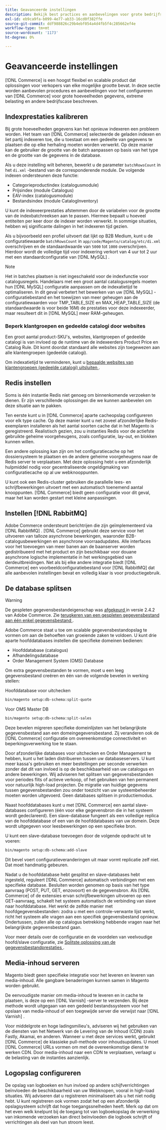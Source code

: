 ```yaml
---
title: Geavanceerde instellingen
description: Bekijk best practices en aanbevelingen voor grote bedrijfssystemen die zijn ontworpen om grote hoeveelheden gegevens te verwerken.
exl-id: eb9ca9fa-b099-4e77-ab33-16cd0f382ffe
source-git-commit: ddf988826c29b4ebf054a4d4fb5f4c285662ef4e
workflow-type: tm+mt
source-wordcount: '1173'
ht-degree: 0%

---
```


# Geavanceerde instellingen

[!DNL Commerce] is een hoogst flexibel en scalable product dat oplossingen voor verkopers van elke mogelijke grootte bevat. In deze sectie worden aanbevolen procedures en aanbevelingen voor het configureren van [!DNL Commerce] voor grote hoeveelheden gegevens, extreme belasting en andere bedrijfscase beschreven.

## Indexprestaties kalibreren

Bij grote hoeveelheden gegevens kan het opnieuw indexeren een probleem worden. Het team van [!DNL Commerce] selecteerde de geladen indexen en liet partij indexeren toe, die u toestaat om een gedeelte van gegevens te plaatsen die op elke herhaling moeten worden verwerkt. Op deze manier kan de gebruiker de grootte van de batch aanpassen op basis van het type en de grootte van de gegevens in de database.

Als u deze instelling wilt beheren, bewerkt u de parameter `batchRowsCount` in het `di.xml` -bestand van de corresponderende module. De volgende indexen ondersteunen deze functie:

* Categorieproductindex (catalogusmodule)
* Prijsindex (module Catalogus)
* EAV-index (catalogusmodule)
* Bestandsindex (module CatalogInventory)

U kunt de indexeerprestaties afstemmen door de variabelen voor de grootte van de indexbatchreeksen aan te passen. Hiermee bepaalt u hoeveel entiteiten per keer door de indexer worden verwerkt. In sommige situaties, hebben wij significante dalingen in het indexeren tijd gezien.

Als u bijvoorbeeld een profiel uitvoert dat lijkt op B2B Medium, kunt u de configuratiewaarde `batchRowsCount` in `app/code/Magento/catalog/etc/di.xml` overschrijven en de standaardwaarde van `5000` tot `1000` overschrijven. Hierdoor wordt de volledige tijd voor indexering verkort van 4 uur tot 2 uur met een standaardconfiguratie van [!DNL MySQL] .

>[!NOTE]
>
>Het in batches plaatsen is niet ingeschakeld voor de indexfunctie voor catalogusregels. Handelaars met een groot aantal catalogusregels moeten hun [!DNL MySQL] configuratie aanpassen om de indexatietijd te optimaliseren. In dit geval verbetert het bewerken van uw [!DNL MySQL] -configuratiebestand en het toewijzen van meer geheugen aan de configuratiewaarden voor TMP_TABLE_SIZE en MAX_HEAP_TABLE_SIZE (de standaardwaarde is voor beide 16M) de prestaties voor deze indexeerder, maar resulteert dit in [!DNL MySQL] meer RAM-geheugen.

### Beperk klantgroepen en gedeelde catalogi door websites

Een groot aantal product-SKU&#39;s, websites, klantgroepen of gedeelde catalogi is van invloed op de runtime van de indexeerders Product Price en Catalog Rule. Dit komt doordat standaard alle websites zijn toegewezen aan alle klantengroepen (gedeelde catalogi).

Om indexatietijd te verminderen, kunt u [ bepaalde websites van klantengroepen (gedeelde catalogi) uitsluiten ](https://developer.adobe.com/commerce/php/development/components/indexing/optimization/#customer-group-limitations-by-websites).

## Redis instellen

Soms is één instantie Redis niet genoeg om binnenkomende verzoeken te dienen. Er zijn verschillende oplossingen die we kunnen aanbevelen om deze situatie aan te pakken.

Ten eerste kunt u in [!DNL Commerce] aparte cacheopslag configureren voor elk type cache. Op deze manier kunt u net zoveel afzonderlijke Redis-exemplaren installeren als het aantal soorten cache dat in het Magento is geregistreerd. Realistisch gezien, zou u instanties Redis voor de actiefste gebruikte geheime voorgeheugens, zoals configuratie, lay-out, en blokken kunnen willen.

Een andere oplossing kan zijn om het configuratiecache op het dossiersysteem te plaatsen en de andere geheime voorgeheugens naar de Redis server te verplaatsen. Met deze oplossing hebt u een afzonderlijk hulpmiddel nodig voor gecentraliseerde ongeldigmaking van configuratiecache op al uw webknooppunten.

U kunt ook een Redis-cluster gebruiken die parallelle lees- en schrijfbewerkingen uitvoert met een automatisch toenemend aantal knooppunten. [!DNL Commerce] biedt geen configuratie voor dit geval, maar het kan worden gestart met kleine aanpassingen.

## Instellen [!DNL RabbitMQ]

Adobe Commerce ondersteunt berichtrijen die zijn geïmplementeerd via [!DNL RabbitMQ] . [!DNL Commerce] gebruikt deze service voor het uitvoeren van talloze asynchrone bewerkingen, waaronder B2B-catalogusbewerkingen en asynchrone voorraadupdates. Alle interfaces voor het toevoegen van meer banen aan de baanserver worden gedistribueerd met het product en zijn beschikbaar voor douane asynchrone logische implementatie in het werkingsgebied van derdeuitbreidingen. Net als bij elke andere integratie biedt [!DNL Commerce] een voorbeeldconfiguratiebestand voor [!DNL RabbitMQ] dat alle aanbevolen instellingen bevat en volledig klaar is voor productiegebruik.

## De database splitsen

>[!WARNING]
>
>De gespleten gegevensbestandeigenschap was [ afgekeurd ](https://community.magento.com/t5/Magento-DevBlog/Deprecation-of-Split-Database-in-Magento-Commerce/ba-p/465187) in versie 2.4.2 van Adobe Commerce. Zie [ terugkeren van een gespleten gegevensbestand aan één enkel gegevensbestand ](../configuration/storage/revert-split-database.md).

Adobe Commerce staat u toe om scalable gegevensbestandopslag te vormen om aan de behoeften van groeiende zaken te voldoen. U kunt drie aparte hoofddatabases instellen die specifieke domeinen bedienen:

* Hoofddatabase (catalogus)
* Afhandelingsdatabase
* Order Management System (OMS) Database

Om extra gegevensbestanden te vormen, moet u een leeg gegevensbestand creëren en één van de volgende bevelen in werking stellen:

Hoofddatabase voor uitchecken

```bash
bin/magento setup:db-schema:split-quote
```

Voor OMS Master DB

```bash
bin/magento setup:db-schema:split-sales
```

Deze bevelen migreren specifieke domeinlijsten van het belangrijkste gegevensbestand aan een domeingegevensbestand. Zij veranderen ook de [!DNL Commerce] configuratie om overeenkomstige connectiviteit en beperkingsverwerking toe te staan.

Door afzonderlijke databases voor uitchecken en Order Management te hebben, kunt u het laden distribueren tussen uw databaseservers. U kunt meer kassa&#39;s gebruiken en meer bestellingen per seconde verwerken zonder dat dit van invloed is op de beschikbaarheid van uw catalogus en andere bewerkingen. Wij adviseren het splitsen van gegevensbestanden voor periodes flits of actieve verkoop, of het gebruiken van hen permanent voor natuurlijk high-load projecten. De migratie van huidige gegevens tussen gegevensbestanden zou onder toezicht van uw systeembeheerder moeten worden uitgevoerd.  Geen databases splitsen in productiemodus.

Naast hoofddatabases kunt u met [!DNL Commerce] een aantal slave-databases configureren (één voor elke gegevensbron die in het systeem wordt gedeclareerd). Een slave-database fungeert als een volledige replica van de hoofddatabase of een van de hoofddatabases van uw domein. Deze wordt uitgegeven voor leesbewerkingen op een specifieke bron.

U kunt een slave-database toevoegen door de volgende opdracht uit te voeren:

```bash
bin/magento setup:db-schema:add-slave
```

Dit bevel voert configuratieveranderingen uit maar vormt replicatie zelf niet. Dat moet handmatig gebeuren.

Nadat u de hoofddatabase hebt gesplitst en slave-databases hebt ingesteld, reguleert [!DNL Commerce] automatisch verbindingen met een specifieke database. Besluiten worden genomen op basis van het type aanvraag (POST, PUT, GET, enzovoort) en de gegevensbron. Als [!DNL Commerce] of de extensies ervan schrijfbewerkingen uitvoeren op een GET-aanvraag, schakelt het systeem automatisch de verbinding van slave naar hoofddatabase. Het werkt de zelfde manier met hoofdgegevensbestanden: zodra u met een controle-verwante lijst werkt, richt het systeem alle vragen aan een specifiek gegevensbestand opnieuw. Ondertussen, zullen alle op catalogus betrekking hebbende vragen naar het belangrijkste gegevensbestand gaan.

Voor meer details over de configuratie en de voordelen van veelvoudige hoofd/slave configuratie, zie
[ Splitste oplossing van de gegevensbestandprestaties ](../configuration/storage/multi-master.md).

## Media-inhoud serveren

Magento biedt geen specifieke integratie voor het leveren en leveren van media-inhoud. Alle gangbare benaderingen kunnen samen in Magento worden gebruikt.

De eenvoudigste manier om media-inhoud te leveren en in cache te plaatsen, is deze op een [!DNL Varnish] -server te verzenden. Bij deze methode wordt uitgegaan van een gedeeld bestandssysteem voor het opslaan van media-inhoud of een toegewijde server die verwijst naar [!DNL Varnish] .

Voor middelgrote en hoge ladingsmilieu&#39;s, adviseren wij het gebruiken van de diensten van het Netwerk van de Levering van de Inhoud (CDN) zoals Fastly, Akamai, en anderen. Wanneer u met deze services werkt, gebruikt [!DNL Commerce] de klassieke pull-methode voor inhoudsupdates. U moet [!DNL Commerce] URLs vormen om met de overeenkomstige dienst te werken CDN. Door media-inhoud naar een CDN te verplaatsen, verlaagt u de belasting van de instanties aanzienlijk.

## Logopslag configureren

De opslag van logboeken en hun invloed op andere schijfverrichtingen beïnvloeden de beschikbaarheid van uw Webknopen, vooral in high-load situaties. Wij adviseren dat u registreren minimaliseert als u het niet nodig hebt. U kunt registreren ook vormen zodat het op een afzonderlijk opslagsysteem schrijft dat hoge toegangssnelheden heeft. Merk op dat om het even welk knelpunt bij de toegang tot van logboekopslag de verwerking van inkomende verzoeken kan direct beïnvloeden die logboek schrijft of verrichtingen als deel van hun stroom leest.
